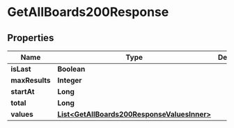 

# GetAllBoards200Response


## Properties

| Name | Type | Description | Notes |
|------------ | ------------- | ------------- | -------------|
|**isLast** | **Boolean** |  |  [optional] |
|**maxResults** | **Integer** |  |  [optional] |
|**startAt** | **Long** |  |  [optional] |
|**total** | **Long** |  |  [optional] |
|**values** | [**List&lt;GetAllBoards200ResponseValuesInner&gt;**](GetAllBoards200ResponseValuesInner.md) |  |  [optional] |



